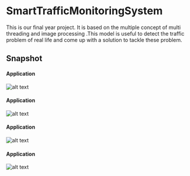 # SmartTrafficMonitoringSystem
This is our final year project. It is based on the multiple concept of multi threading and image processing .This model is useful to detect the traffic problem of real life and come up with a solution to tackle these problem. 


## Snapshot 


#### Application 

![alt text](https://github.com/utkarshyadav46/SmartTrafficMonitoringSystem/blob/master/img/Application.png?raw=true)


#### Application 

![alt text](https://github.com/utkarshyadav46/SmartTrafficMonitoringSystem/blob/master/img/Application.png?raw=true)


#### Application 
![alt text](https://github.com/utkarshyadav46/SmartTrafficMonitoringSystem/blob/master/img/Application.png?raw=true)

#### Application 
![alt text](https://github.com/utkarshyadav46/SmartTrafficMonitoringSystem/blob/master/img/Application.png?raw=true)
